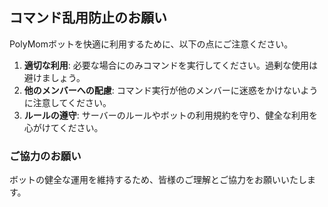 ## コマンド乱用防止のお願い

PolyMomボットを快適に利用するために、以下の点にご注意ください。

1. **適切な利用**: 必要な場合にのみコマンドを実行してください。過剰な使用は避けましょう。
2. **他のメンバーへの配慮**: コマンド実行が他のメンバーに迷惑をかけないように注意してください。
3. **ルールの遵守**: サーバーのルールやボットの利用規約を守り、健全な利用を心がけてください。

### ご協力のお願い
ボットの健全な運用を維持するため、皆様のご理解とご協力をお願いいたします。
